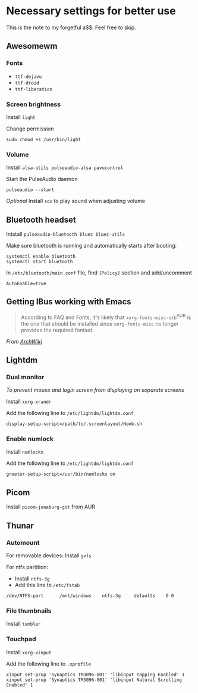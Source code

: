 # Necessary settings for better use
This is the note to my forgetful a$$. Feel free to skip.
## Awesomewm
### Fonts
- `ttf-dejavu `
- `ttf-droid`
- `ttf-liberation `

### Screen brightness
Install `light` 

Change permission
```
sudo chmod +s /usr/bin/light
```
### Volume
Install `alsa-utils pulseaudio-alsa pavucontrol`

Start the PulseAudio daemon
```
pulseaudio --start
```
*Optional* Install `sox` to play sound when adjusting volume
## Bluetooth headset
Intstall `pulseaudio-bluetooth bluez bluez-utils`

Make sure bluetooth is running and automatically starts after booting:
```
systemctl enable bluetooth
systemctl start bluetooth
```
In `/etc/bluetooth/main.conf` file, find `[Policy]` section and add/uncomment 
```
AutoEnable=true
```
## Getting IBus working with Emacs
> According to FAQ and Fonts, it's likely that `xorg-fonts-misc-otb`<sup>AUR</sup> is the one that should be installed since `xorg-fonts-misc` no longer provides the required fontset.

*From [ArchWiki](https://wiki.archlinux.org/title/Fcitx#Emacs)*
## Lightdm
### Dual monitor
*To prevent mouse and login screen from displaying on separate screens*

Install `xorg-xrandr`

Add the following line to `/etc/lightdm/lightdm.conf`
```
display-setup-script=/path/to/.screenlayout/Noob.sh
```
### Enable numlock
Install `numlockx`

Add the following line to `/etc/lightdm/lightdm.conf`
```
greeter-setup-script=/usr/bin/numlockx on
```
## Picom
Install `picom-jonaburg-git` from AUR
## Thunar 
### Automount 
For removable devices: Install `gvfs`

For ntfs partition:
- Install `ntfs-3g`
- Add this line to `/etc/fstab`
```
/dev/NTFS-part		/mnt/windows	ntfs-3g		defaults	0 0
```
### File thumbnails
Install `tumbler`
### Touchpad
Install `xorg-xinput`

Add the following line to `.xprofile`
```
xinput set-prop 'Synaptics TM3096-001' 'libinput Tapping Enabled' 1
xinput set-prop 'Synaptics TM3096-001' 'libinput Natural Scrolling Enabled' 1
```
